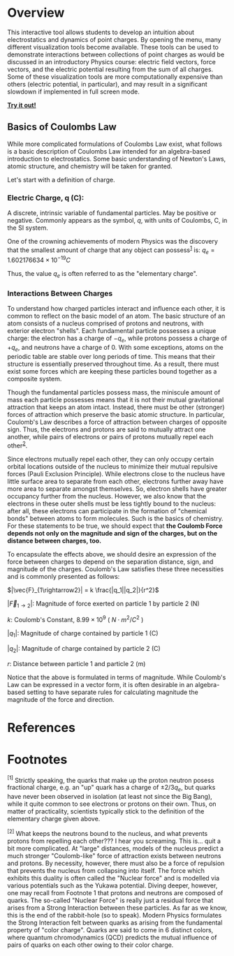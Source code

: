 # Overview
This interactive tool allows students to develop an intuition about electrostatics and dynamics of point charges. By opening the menu, many different visualization tools become available. These tools can be used to demonstrate interactions between collections of point charges as would be discussed in an introductory Physics course: electric field vectors, force vectors, and the electric potential resulting from the sum of all charges. Some of these visualization tools are more computationally expensive than others (electric potential, in particular), and may result in a significant slowdown if implemented in full screen mode.

[**Try it out!**](https://hartery5.github.io/CoulombsLaw)

## Basics of Coulombs Law
While more complicated formulations of Coulombs Law exist, what follows is a basic description of Coulombs Law intended for an algebra-based introduction to electrostatics. Some basic understanding of Newton's Laws, atomic structure, and chemistry will be taken for granted.

Let's start with a definition of charge.

### Electric Charge, q (C): 
A discrete, intrinsic variable of fundamental particles. May be positive or negative. Commonly appears as the symbol, $q$, with units of Coulombs, C, in the SI system.

One of the crowning achievements of modern Physics was the discovery that the smallest amount of charge that any object can possess<sup>[1](#myfootnote1)</sup> is:
$q_e =  1.602176634×10^{-19} C$

Thus, the value $q_e$ is often referred to as the "elementary charge". 

### Interactions Between Charges
To understand how charged particles interact and influence each other, it is common to reflect on the basic model of an atom. The basic structure of an atom consists of a nucleus comprised of protons and neutrons, with exterior electron "shells". Each fundamental particle possesses a unique charge: the electron has a charge of $-q_e$, while protons possess a charge of $+q_e$, and neutrons have a charge of 0. With some exceptions, atoms on the periodic table are stable over long periods of time. This means that their structure is essentially preserved throughout time. As a result, there must exist some forces which are keeping these particles bound together as a composite system.

Though the fundamental particles possess mass, the miniscule amount of mass each particle possesses means that it is not their mutual gravitational attraction that keeps an atom intact. Instead, there must be other (stronger) forces of attraction which preserve the basic atomic structure. In particular, Coulomb's Law describes a force of attraction between charges of opposite sign. Thus, the electrons and protons are said to mutually attract one another, while pairs of electrons or pairs of protons mutually repel each other<sup>[2](#myfootnote2)</sup>.

Since electrons mutually repel each other, they can only occupy certain orbital locations outside of the nucleus to minimize their mutual repulsive forces (Pauli Exclusion Principle). While electrons close to the nucleus have little surface area to separate from each other, electrons further away have more area to separate amongst themselves. So, electron shells have greater occupancy further from the nucleus. However, we also know that the electrons in these outer shells must be less tightly bound to the nucleus: after all, these electrons can participate in the formation of "chemical bonds" between atoms to form molecules. Such is the basics of chemistry. For these statements to be true, we should expect that **the Coulomb Force depends not only on the magnitude and sign of the charges, but on the distance between charges, too.**

To encapsulate the effects above, we should desire an expression of the force between charges to depend on the separation distance, sign, and magnitude of the charges. Coulomb's Law satisfies these three necessities and is commonly presented as follows:

$|\vec{F}_{1\rightarrow2}| = k \frac{|q_1||q_2|}{r^2}$

$|\vec{F}_{1\rightarrow2}|$: Magnitude of force exerted on particle 1 by particle 2 (N)

$k$: Coulomb's Constant,  $8.99\times10^9$ ( $N\cdot{}m^2/C^2$ )

$|q_1|$: Magnitude of charge contained by particle 1 (C)

$|q_2|$: Magnitude of charge contained by particle 2 (C)

$r$: Distance between particle 1 and particle 2 (m)

Notice that the above is formulated in terms of magnitude. While Coulomb's Law can be expressed in a vector form, it is often desirable in an algebra-based setting to have separate rules for calculating magnitude the magnitude of the force and direction.


# References

# Footnotes
<a name="myfootnote1"><sup>[1]</sup></a> Strictly speaking, the quarks that make up the proton neutron posess fractional charge, e.g. an "up" quark has a charge of $\pm2/3q_e$, but quarks have never been observed in isolation (at least not since the Big Bang), while it quite common to see electrons or protons on their own. Thus, on matter of practicality, scientists typically stick to the definition of the elementary charge given above.

<a name="myfootnote2"><sup>[2]</sup></a> What keeps the neutrons bound to the nucleus, and what prevents protons from repelling each other??? I hear you screaming. This is... quit a bit more complicated. At "large" distances, models of the nucleus predict a much stronger "Coulomb-like" force of attraction exists between neutrons and protons. By necessity, however, there must also be a force of repulsion that prevents the nucleus from collapsing into itself. The force which exhibits this duality is often called the "Nuclear force" and is modelled via various potentials such as the Yukawa potential. Diving deeper, however, one may recall from Footnote 1 that protons and neutrons are composed of quarks. The so-called "Nuclear Force" is really just a residual force that arises from a Strong Interaction between these particles. As far as we know, this is the end of the rabbit-hole (so to speak). Modern Physics formulates the Strong Interaction felt between quarks as arising from the fundamental property of "color charge". Quarks are said to come in 6 distinct colors, where quantum chromodynamics (QCD) predicts the mutual influence of pairs of quarks on each other owing to their color charge.
